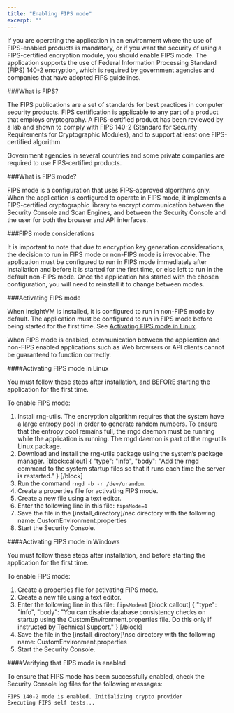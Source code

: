 ```yaml
---
title: "Enabling FIPS mode"
excerpt: ""
---
```

If you are operating the application in an environment where the use of FIPS-enabled products is mandatory, or if you want the security of using a FIPS-certified encryption module, you should enable FIPS mode. The application supports the use of Federal Information Processing Standard (FIPS) 140-2 encryption, which is required by government agencies and companies that have adopted FIPS guidelines.

###What is FIPS?

The FIPS publications are a set of standards for best practices in computer security products. FIPS certification is applicable to any part of a product that employs cryptography. A FIPS-certified product has been reviewed by a lab and shown to comply with FIPS 140-2 (Standard for Security Requirements for Cryptographic Modules), and to support at least one FIPS-certified algorithm.

Government agencies in several countries and some private companies are required to use FIPS-certified products.

###What is FIPS mode?

FIPS mode is a configuration that uses FIPS-approved algorithms only. When the application is configured to operate in FIPS mode, it implements a FIPS-certified cryptographic library to encrypt communication between the Security Console and Scan Engines, and between the Security Console and the user for both the browser and API interfaces.

###FIPS mode considerations

It is important to note that due to encryption key generation considerations, the decision to run in FIPS mode or non-FIPS mode is irrevocable. The application must be configured to run in FIPS mode immediately after installation and before it is started for the first time, or else left to run in the default non-FIPS mode. Once the application has started with the chosen configuration, you will need to reinstall it to change between modes.

###Activating FIPS mode

When InsightVM is installed, it is configured to run in non-FIPS mode by default. The application must be configured to run in FIPS mode before being started for the first time. See [Activating FIPS mode in Linux](doc:enabling-fips-mode#section-activating-fips-mode-linux).

When FIPS mode is enabled, communication between the application and non-FIPS enabled applications such as Web browsers or API clients cannot be guaranteed to function correctly.

####Activating FIPS mode in Linux

You must follow these steps after installation, and BEFORE starting the application for the first time.

To enable FIPS mode:
1. Install rng-utils.
The encryption algorithm requires that the system have a large entropy pool in order to generate random numbers. To ensure that the entropy pool remains full, the rngd daemon must be running while the application is running. The rngd daemon is part of the rng-utils Linux package.
2. Download and install the rng-utils package using the system’s package manager.
[block:callout]
{
  "type": "info",
  "body": "Add the rngd command to the system startup files so that it runs each time the server is restarted."
}
[/block]
3. Run the command ```rngd -b -r /dev/urandom```.
4. Create a properties file for activating FIPS mode.
5. Create a new file using a text editor.
6. Enter the following line in this file:
```fipsMode=1```
7. Save the file in the [install_directory]/nsc directory with the following name:
CustomEnvironment.properties
8. Start the Security Console.

####Activating FIPS mode in Windows

You must follow these steps after installation, and before starting the application for the first time.

To enable FIPS mode:
1. Create a properties file for activating FIPS mode.
2. Create a new file using a text editor.
3. Enter the following line in this file:
```fipsMode=1```
[block:callout]
{
  "type": "info",
  "body": "You can disable database consistency checks on startup using the CustomEnvironment.properties file. Do this only if instructed by Technical Support."
}
[/block]
4. Save the file in the [install_directory]\nsc directory with the following name:
CustomEnvironment.properties
5. Start the Security Console.

####Verifying that FIPS mode is enabled

To ensure that FIPS mode has been successfully enabled, check the Security Console log files for the following messages:
```
FIPS 140-2 mode is enabled. Initializing crypto provider
Executing FIPS self tests...
```